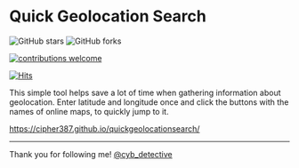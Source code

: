 # Quick Geolocation Search


<img alt="GitHub stars" src="https://img.shields.io/github/stars/cipher387/quickgeolocationsearch">
 
<img alt="GitHub forks" src="https://img.shields.io/github/forks/cipher387/quickgeolocationsearch">

[![contributions welcome](https://img.shields.io/badge/contributions-welcome-brightgreen.svg?style=flat)](https://github.com/dwyl/esta/issues)
    <p align="center">


[![Hits](https://hits.seeyoufarm.com/api/count/incr/badge.svg?url=https%3A%2F%2Fgithub.com%2Fcipher387%2Fquickgeolocationsearch%2F&count_bg=%2379C83D&title_bg=%23555555&icon=&icon_color=%23E7E7E7&title=hits&edge_flat=false)](https://hits.seeyoufarm.com)

This simple tool helps save a lot of time when gathering information about geolocation. Enter latitude and longitude once and click the buttons with the names of online maps, to quickly jump to it.

https://cipher387.github.io/quickgeolocationsearch/

<hr>


Thank you for following me! [@cyb_detective](https://linktr.ee/cyb_detective)
